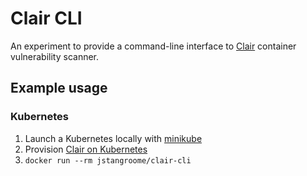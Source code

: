 # Clair CLI

An experiment to provide a command-line interface to [Clair] container vulnerability scanner.

[Clair]: https://github.com/coreos/clair

## Example usage

### Kubernetes

1. Launch a Kubernetes locally with [minikube]
1. Provision [Clair on Kubernetes](https://github.com/coreos/clair#kubernetes)
1. `docker run --rm jstangroome/clair-cli`

[minikube]: https://github.com/kubernetes/minikube